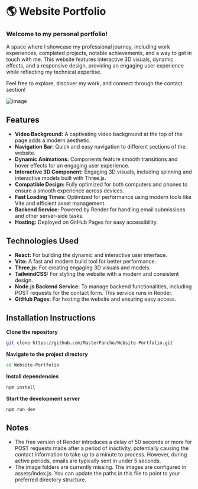 # 🌎 Website Portfolio

### Welcome to my personal portfolio! 

A space where I showcase my professional journey, including work experiences, completed projects, notable achievements, and a way to get in touch with me. 
This website features interactive 3D visuals, dynamic effects, and a responsive design, providing an engaging user experience while reflecting my technical expertise.

Feel free to explore, discover my work, and connect through the contact section!

![image](https://github.com/user-attachments/assets/0cf34da9-d5d8-4d01-b02b-d01a1143c429)

## Features  
- **Video Background:** A captivating video background at the top of the page adds a modern aesthetic.
- **Navigation Bar:** Quick and easy navigation to different sections of the website.
- **Dynamic Animations:** Components feature smooth transitions and hover effects for an engaging user experience.
- **Interactive 3D Component:** Engaging 3D visuals, including spinning and interactive models built with Three.js.
- **Compatible Design:** Fully optimized for both computers and phones to ensure a smooth experience across devices.
- **Fast Loading Times:** Optimized for performance using modern tools like Vite and efficient asset management.
- **Backend Service:** Powered by Render for handling email submissions and other server-side tasks.
- **Hosting:** Deployed on GitHub Pages for easy accessibility.

## Technologies Used
- **React:** For building the dynamic and interactive user interface.
- **Vite:** A fast and modern build tool for better performance.
- **Three.js:** For creating engaging 3D visuals and models.
- **TailwindCSS:** For styling the website with a modern and consistent design.
- **Node.js Backend Service:** To manage backend functionalities, including POST requests for the contact form. This service runs in Render.
- **GitHub Pages:** For hosting the website and ensuring easy access.

## Installation Instructions
**Clone the repository**
```bash
git clone https://github.com/MasterPancho/Website-Portfolio.git
```
**Navigate to the project directory**
```bash
cd Website-Portfolio
```
**Install dependencies**
```bash
npm install
```
**Start the development server**
```bash
npm run dev
```
## Notes
- The free version of Render introduces a delay of 50 seconds or more for POST requests made after a period of inactivity, potentially causing the contact information to take up to a minute to process. However, during active periods, emails are typically sent in under 5 seconds.
- The image folders are currently missing. The images are configured in assets/index.js. You can update the paths in this file to point to your preferred directory structure.
